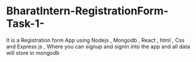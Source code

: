 # BharatIntern-RegistrationForm-Task-1-
It is a Registration form App using Nodejs , Mongodb , React , html , Css and Express js , Where you can signup and signin into the app and all data will store in mongodb 
